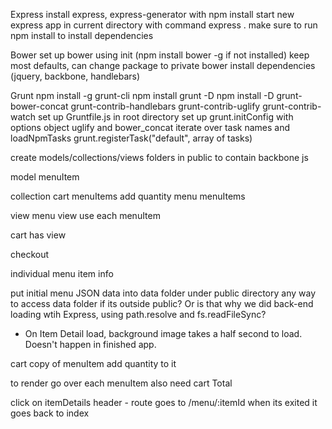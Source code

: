 Express
  install express, express-generator with npm install
  start new express app in current directory with command express .
  make sure to run npm install to install dependencies

Bower
  set up bower using init (npm install bower -g if not installed)
    keep most defaults, can change package to private
  bower install dependencies (jquery, backbone, handlebars)

Grunt
  npm install -g grunt-cli
  npm install grunt -D
  npm install -D grunt-bower-concat grunt-contrib-handlebars grunt-contrib-uglify grunt-contrib-watch
  set up Gruntfile.js in root directory
    set up grunt.initConfig with options object
      uglify and bower_concat
    iterate over task names and loadNpmTasks
    grunt.registerTask("default", array of tasks)
    
create models/collections/views folders in public to contain backbone js


model
  menuItem
  
collection
  cart
    menuItems
      add quantity
  menu
    menuItems
    
view
  menu view
    use each menuItem
  
  cart has view
  
  checkout
  
  individual menu item info
  

put initial menu JSON data into data folder under public directory
  any way to access data folder if its outside public? Or is that why we did back-end
  loading wtih Express, using path.resolve and fs.readFileSync?
  

  
* On Item Detail load, background image takes a half second to load. Doesn't happen
  in finished app.

cart
  copy of menuItem
    add quantity to it

to render go over each menuItem
also need cart Total


click on itemDetails header - route goes to /menu/:itemId
  when its exited it goes back to index
  







